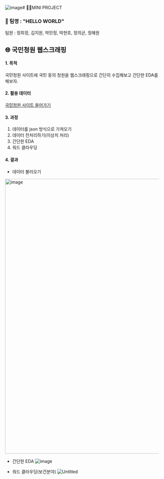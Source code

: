 ![image](https://github.com/woOONi/LIKELION_AIschool/assets/91862274/ba1e3fde-d349-426a-9664-707acbbb7838)# 👩‍💻MINI PROJECT
### 👯 팀명 : "HELLO WORLD"
팀원 : 정희정, 김지원, 박민정, 박현호, 정의균, 정혜원

## 🌐 국민청원 웹스크래핑

#### 1. 목적
국민청원 사이트에 국민 동의 청원을 웹스크래핑으로 간단히 수집해보고 간단한 EDA를 해보자.

#### 2. 활용 데이터
[국민청원 사이트 들어가기](https://petitions.assembly.go.kr/closed/agreeEnded)

#### 3. 과정
1. 데이터를 json 방식으로 가져오기
2. 데이터 전처리하기(이상치 처리)
3. 간단한 EDA
4. 워드 클라우딩

#### 4. 결과
- 데이터 불러오기
<img width="896" alt="image" src="https://github.com/woOONi/LIKELION_AIschool/assets/91862274/c45fc26f-4b1e-4e3d-9219-b8363a6e28d3">

- 간단한 EDA
![image](https://github.com/woOONi/LIKELION_AIschool/assets/91862274/42ebc80c-cd44-4799-a286-bd2740d694b0)

- 워드 클라우딩(보건분야)
  ![Untitled](https://s3-us-west-2.amazonaws.com/secure.notion-static.com/142cdc49-f4ef-4dd5-a647-67487bfcada6/Untitled.png)
